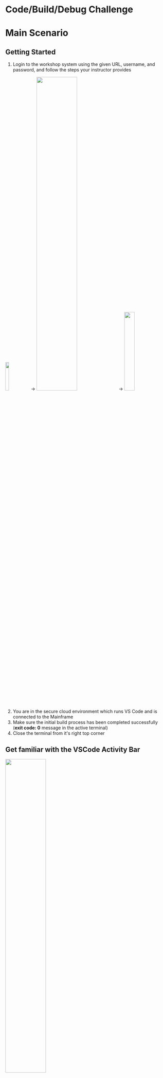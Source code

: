# Code/Build/Debug Challenge
# Main Scenario
## Getting Started

1. Login to the workshop system using the given URL, username, and password, and follow the steps your instructor provides

<img src='images/cloudAccess.png' width='15%'> → <img src='images/workshopStage.png' width='50%'> → <img src='images/workspaceStart.png' width='25%'>

2. You are in the secure cloud environment which runs VS Code and is connected to the Mainframe
3. Make sure the initial build process has been completed successfully (**exit code: 0** message in the active terminal)
4. Close the terminal from it's right top corner

## Get familiar with the VSCode Activity Bar
<img src='images/activityBar.png' width='50%'>

## Build the DOGGOS application

1. Click on the hamburger menu (three lines) icon at the top of the sidebar
2. Select Terminal → Run Build Task 

<img src='images/image19.png' width='35%'>

3. After starting the build task, the terminal window will open, after the synchronisation and building of the application on the mainframe, you will get a success message (**exit code:0**)
4. Close the terminal from it's right top corner

## Run the DOGGOS application
1. Go to Zowe Explorer (Z icon in the VS Code Activity Bar)
2. Hover the “zosmf” item in the DATA SET section in the sidebar and click on the magnifier icon. Enter CUST0xy in the search field and hit enter. Note that CUST0xy is the mainframe user id that is shared by your instructor. 
3. Fill in the data set: CUST0xy.PUBLIC to add all data sets with this prefix to Zowe Explorer (Use your userID number instead of CUST0xy) 
4. Expand the CUST0xy.PUBLIC.JCL data set and right-click on the RUNDOG
5. Select “Submit Job” menu item, then click "Submit" from the pop-up window 
6. Click on the JOB number in the pop-up message in the right bottom corner to see the JOB output (if the notification disappears, you can hit the bell icon from the bottom-right corner to see)
7. Expand the “RUNDOG(JOBxxxxx)” and click on the RUN:OUTREP item to browse the program output (Repeat the 6th step if you cannot expand the job output)
8. Breeds not specified in the COBOL code, fall into the OTHER section in the execution report. Now, your task is to add one more breed to the program to result in printing it in this report

## Edit the DOGGOS application
Navigate back to the File Explorer Tab to see the local files
Open the DOGGOS → COBOL → DOGGOS.CBL file
Add a new dog breed by following:
1. Copy block of code (lines 59-61) (You can use CTRL+G to jump into the given line number)
2. Paste it after line 61

<img src='images/image04.png' width='65%'>

3. Change JINGO to another dog breed name (e. g. HUSKY) in the whole pasted block of code
4. For HUSKY-INDEX-VALUE change VALUE to 9
5. For OTHER-INDEX-VALUE change VALUE to 10
6. Change PIC 9(1) to PIC 9(2) for OTHER-INDEX-VALUE
7. Change OCCURS value in line 71 to 10
8. Copy block of code (lines 208-210)
9. Paste it after line 210
10. Change JINGO to the dog breed name you picked in step 3 (e. g.HUSKY) within the pasted block of code
11. Copy block of code (lines 139-142)
12. Paste it after line 143
13. Change JINGO to the dog breed name you picked in step 3 (e.g. HUSKY) within the pasted block of code
14. Use CTRL+S (or COMMAND+S) to save the changes

## Build the DOGGOS application

*(Building the application can be done by either following the initial build steps above just like following ```Hamburger Menu → Terminal → Run Build Task``` OR by following the Command Line Instructions below):*

1. Click on the hamburger menu (three lines) icon at the top of the sidebar
1. Select Terminal → New Terminal
1. Make sure the command line starts with: ```developer@ws-<"a-long-number-here">:~/doggos-gse```
1. Issue the following command to build and deploy the application to a data set: ```syncz -c "bldz"``` and hit Enter key
	(Click “Allow or Paste” if you see the pop-up window asking about copying and pasting permissions)


## Run the DOGGOS application AFTER the change is made and the build run

1. Go to Zowe Explorer (Z icon in the VS Code Activity Bar)
2. Hover the “zosmf” item in the DATA SET section in the sidebar and click on the magnifier icon. Enter CUST0xy in the search field and hit enter. Note that CUST0xy is the mainframe user id that is shared by your instructor.
3. Click on the CUST0xy.PUBLIC.INPUT data set  to edit it
4. Add the following lines with the name of the dog breed you chose in the code change
   
<img src='images/image06.png' width='50%'>

   Please note to enter two records for HUSKY as listed in above screenshot. 

5. Use CTRL+S (or COMMAND+S) to save the changes
6. Expand the CUST0xy.PUBLIC.JCL data set and right-click on the RUNDOG
7. Select the “Submit Job” menu item, then click "Submit" from the pop-up window
8. Click on the JOB number in the pop-up message in the right bottom corner to see the JOB output (if the notification disappears, you can hit the bell icon from the bottom-right corner to see)
9. Expand the “RUNDOG(JOBxxxxx)” and click on the RUN:OUTREP item to browse the program output (Repeat the 8th step if you cannot expand the job output)

The new dog breed “HUSKY” is listed and the counter reports 11 adopted HUSKY dogs.

## Debug

1. Let’s introduce a bug in the program data 🙂 Go to the input file and change the breed from “JINGO” to “JINGA”
2. Use CTRL+S (or COMMAND+S) to save the changes
3. Rerun the application by repeating the steps in the previous section (from the 6th step)
4. Open the output file and see that the report is wrong, it now contains 0 for JINGO and 6 for the OTHER
5. Let’s debug the program
6. Go to debugger extension by clicking the play icon with a bug <img src='images/image22.png' width='4%'> shortcut: CTRL+SHIFT+D (or COMMAND+SHIFT+D)
7. We already have the debugging session preconfigured for DOGGOS app. Make sure you are using the first configuration (**non-endevor**)

<img src='images/image21.png' width='35%'>

8. Click the play button to start the debugging

<img src='images/image10.png' width='50%'>

9. You will be asked for your Mainframe password. It is the same as your  mainframe userID. Now the debugger will fetch the extended source and start the session.
10. Now where to put a breakpoint?
11. The report for JINGO breed was wrong, so let’s put a breakpoint where the value is updated. Let’s find the first place in the code by searching for JINGO with Ctrl+F (CMD+F on Mac).
12. We can see that processing for JINGO breed is handled by these variables.
13. Let’s find all instances where JINGO-BREED-NAME by right-clicking on it, and selecting Peek → Peek references. Go through the references to find where the amount is updated. It will be here around line 238 in extended source:

![Peek](images/image11.png)

14. Double-click on the 238 line in the editor window to move there.
15. Now let’s add a breakpoint after this condition to see if we get there.
Click on the left area on line 239. The red dot will appear

<img src='images/image12.png' width='65%'>

16. The value for OTHER breeds was wrong in the repo. Let’s put there a breakpoint as well
That would be on line 245

<img src='images/image13.png' width='65%'>

17. We now have 2 breakpoints (you can see them in breakpoints section in the bottom left corner):

<img src='images/image14.png' width='30%'>

18. Now let’s continue the execution by clicking the play button on the left of the debug toolbar (or F5):

<img src='images/image23.png' width='30%'>

19. We can see that while looping through the breeds the debugger skipped the breakpoint on line 239 and stopped at line 245

<img src='images/image16.png' width='65%'>

20. Let’s check the variables. Click on the INP-ADOPTED-AMOUNT variable, right-click, and “Add to watch”
21. Do the same for the INP-DOG-BREED variable on line 216 to understand which breed we are analyzing
22. You can see in your watch section the value of the variables (BTW, a quick way is just to hover over a variable name in your extended source and the value will pop up)

<img src='images/image18.png' width='40%'>

23. As you can see we have encountered a wrong breed name “JINGA”, which means that our input file is corrupted! We also never entered a section for the JINGO breed, which means we never actually encountered this breed while parsing.
24. Now we found our problem - wrong breed in the input file :)
25. Stop the debug session by clicking the stop icon from the debugging toolbar.

![Value](images/image20.png)

# Test Challenge

The activities in this test challenge are:

1. *Generate Test Coverage Report:* Running tests and generating a report to visualize code coverage.
2. *Edit a Test Case:* Modifying a specific test case to change expected outcomes and observing the results.
3. *Add a Test4z Statement to a Test File:* Inserting a Test4z statement into the test code to demonstrate how to use Test4z snippets.

## Generate Test Coverage Report

From the Cloude IDE Window, Select the HamBurger icon on the top left (three horizontal lines) and then 
Select View and Command Palette. Reference screenshot: 

<img src='images/test4z/image_command_palette.png' width='65%'>

Enter “Test4z Run All Tests with Coverage” like on the following screenshot:

<img src='images/test4z/image_command_palette_run_all_tests_cov.png' width='65%'>

This will run the tests and generate the report.

<img src='images/test4z/image_coverage_report.png' width='85%'>

The Code Coverage dashboard will be opened automatically:

<img src='images/test4z/image_report_all_files.png' width='85%'>

To see the statement-level code coverage, click on the `DOGGOS.cbl` file in the report:

<img src='images/test4z/image_statement_level_coverage.png' width='85%'>

## Edit a Test Case

Open the [`TDOGGOS.cbl`](DOGGOS/COBTEST/TDOGGOS.cbl#L266) file under `DOGGOS`/`COBTEST` folder and edit the test case.

Find `MOVE 008 TO EXPECTED_ADOPTIONS(1).` and change it to `MOVE 009 TO EXPECTED_ADOPTIONS(1).`.

Code after change:

<pre>
       DEFINE_EXPECTED_DATA.
           MOVE <b>009</b> TO EXPECTED_ADOPTIONS(1).
           MOVE 000 TO EXPECTED_ADOPTIONS(2).
</pre>

From the command line, run the `t4z` command.

Expected output:

```
 FAIL  DOGGOS/COBTEST/TDOGGOS.cbl
  ✓ DOGGOS simple run (123 ms)
  ✕ DOGGOS validate accumulator (436 ms)
      Assertion error: Invalid accumulator value
      SYSOUT:
      THIS PROGRAM WILL CALCULATE AMOUNT OF ADOPTED DOGGOS PER SOME PERIODS OF TIME
      TODAY IS :2024
      Mismatch for index 0000000001
      Actual 008
      Expected 009
  ✓ DOGGOS force open error (141 ms)
  ✓ DOGGOS force read error (570 ms)

Tests Suites: 1 failed, 1 total
Tests:        1 failed, 3 passed, 4 total
Time:         1 s
```

You will observe that the test run is a failure. The actual value is `008` but we have the expected value to be `009`.

Before continuing, revert the change back to:
<pre>
           MOVE <b>008</b> TO EXPECTED_ADOPTIONS(1).
</pre>

## Add a Test4z Statement to the Test File

Open the [`TDOGGOS.cbl`](DOGGOS/COBTEST/TDOGGOS.cbl#L136) file under `DOGGOS`/`COBTEST` folder and edit the test case.

Find `Implementation for TEST1`. That will get you to this code:

<pre>
      ********************************************************
      * Implementation for TEST1
      ********************************************************
           ENTRY 'TEST1'
           <small><i>(Place your cursor here)</i></small>
      *    Mock all external resources
           PERFORM MOCK_ADOPTS_FILE
</pre>

Add a new line after `ENTRY 'TEST1'`.
Move the cursor the start of Area B (column 12) and type `t4z me`.
The IntelliSense will offer you possible code completions using the Test4z snippets as you can see in the screenshot:

<img src='images/test4z/image_test1.png' width='65%'>

Select “t4z Message write”.

This will fill in the code for you:

<img src='images/test4z/image_code_snippet.png' width='65%'>

Replace `'Your Message'` with `'Hello Test4z!'` and save the file with code like that:

<pre>
           ENTRY 'TEST1'
           move low-values to I_Message in ZWS_Message
           move '<b>Hello Test4z!</b>' to messageText in ZWS_Message
           call ZTESTUT using ZWS_Message
</pre>

From the command line, run `t4z`. The expected output is:

<pre>
❯ t4z

 PASS  DOGGOS/COBTEST/TDOGGOS.cbl
  ✓ DOGGOS simple run (110 ms)
      <b>Hello Test4z!</b>
  ✓ DOGGOS validate accumulator (500 ms)
  ✓ DOGGOS force open error (410 ms)
  ✓ DOGGOS force read error (680 ms)

Tests Suites: 1 passed, 1 total
Tests:        4 passed, 4 total
Time:         2 s
</pre>

## Summary

This demo scenario demonstrates how to generate a test coverage report, edit a test case, and add Test4z statements to a test file.
